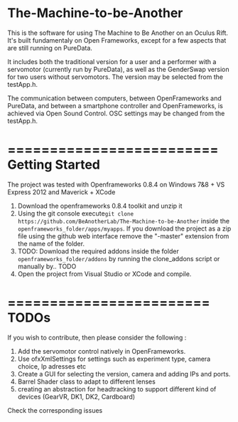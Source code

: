 The-Machine-to-be-Another
=========================
This is the software for using The Machine to Be Another on an Oculus Rift. It's built fundamentaly on Open Frameworks, except for a few aspects that are still running on PureData.

It includes both the traditional version for a user and a performer with a servomotor (currently run by PureData), as well as the GenderSwap version for two users without servomotors. The version may be selected from the testApp.h. 

The communication between computers, between OpenFrameworks and PureData, and between a smartphone controller and OpenFrameworks, is achieved via Open Sound Control. OSC settings may be changed from the testApp.h.

=========================
Getting Started
=========================
The project was tested with Openframeworks 0.8.4 on Windows 7&8 + VS Express 2012 and Maverick + XCode

1. Download the openframeworks 0.8.4 toolkit and unzip it
2. Using the git console execute```git clone https://github.com/BeAnotherLab/The-Machine-to-be-Another``` inside the ```openframeworks_folder/apps/myapps```. If you download the project as a zip file using the github web interface remove the "-master" extension from the name of the folder.
3. TODO: Download the required addons inside the folder ```openframeworks_folder/addons``` by running the clone_addons script or manually by.. TODO
4. Open the project from Visual Studio or XCode and compile.

========================
TODOs
========================	
If you wish to contribute, then please consider the following :

1) Add the servomotor control natively in OpenFrameworks.
2) Use ofxXmlSettings for settings such as experiment type, camera choice, Ip adresses etc
3) Create a GUI for selecting the version, camera and adding IPs and ports.
5) Barrel Shader class to adapt to different lenses
6) creating an abstraction for headtracking to support different kind of devices (GearVR, DK1, DK2, Cardboard)

Check the corresponding issues
